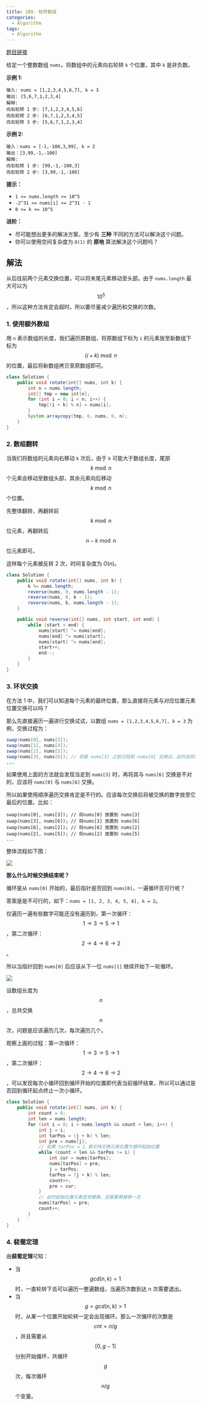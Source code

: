 ```yaml
---
title: 189. 轮转数组
categories:
  - Algorithm
tags:
  - Algorithm
---
```


[题目链接](https://leetcode.cn/problems/rotate-array/)

给定一个整数数组 `nums`，将数组中的元素向右轮转 `k` 个位置，其中 `k` 是非负数。

**示例 1:**

```
输入: nums = [1,2,3,4,5,6,7], k = 3
输出: [5,6,7,1,2,3,4]
解释:
向右轮转 1 步: [7,1,2,3,4,5,6]
向右轮转 2 步: [6,7,1,2,3,4,5]
向右轮转 3 步: [5,6,7,1,2,3,4]
```

**示例 2:**

```
输入：nums = [-1,-100,3,99], k = 2
输出：[3,99,-1,-100]
解释: 
向右轮转 1 步: [99,-1,-100,3]
向右轮转 2 步: [3,99,-1,-100]
```

**提示：**

- `1 <= nums.length <= 10^5`
- `-2^31 <= nums[i] <= 2^31 - 1`
- `0 <= k <= 10^5`

**进阶：**

- 尽可能想出更多的解决方案，至少有 **三种** 不同的方法可以解决这个问题。
- 你可以使用空间复杂度为 `O(1)` 的 **原地** 算法解决这个问题吗？

## 解法

从后往前两个元素交换位置，可以将末尾元素移动至头部。由于 `nums.length` 最大可以为 $$10^5$$，所以这种方法肯定会超时。所以要尽量减少遍历和交换的次数。

### 1. 使用额外数组

用 `n` 表示数组的长度，我们遍历原数组，将原数组下标为 `i` 的元素放至新数组下标为 $$(i+k)\bmod n$$ 的位置，最后将新数组拷贝至原数组即可。

```java
class Solution {
    public void rotate(int[] nums, int k) {
        int n = nums.length;
        int[] tmp = new int[n];
        for (int i = 0; i < n; i++) {
            tmp[(i + k) % n] = nums[i];
        }
        System.arraycopy(tmp, 0, nums, 0, n);
    }
}
```

### 2. 数组翻转

当我们将数组的元素向右移动 `k` 次后，由于 `k` 可能大于数组长度，尾部 $$k\bmod n$$ 个元素会移动至数组头部，其余元素向后移动 $$k\bmod n$$ 个位置。

先整体翻转，再翻转前 $$k\bmod n$$ 位元素，再翻转后 $$n - k\bmod n$$ 位元素即可。

这样每个元素被反转 2 次，时间复杂度为 $O(n)$。

```java
class Solution {
    public void rotate(int[] nums, int k) {
        k %= nums.length;
        reverse(nums, 0, nums.length - 1);
        reverse(nums, 0, k - 1);
        reverse(nums, k, nums.length - 1);
    }

    public void reverse(int[] nums, int start, int end) {
        while (start < end) {
            nums[start] ^= nums[end];
            nums[end] ^= nums[start];
            nums[start] ^= nums[end];
            start++;
            end--;
        }
    }
}
```

### 3. 环状交换

在方法 1 中，我们可以知道每个元素的最终位置，那么直接将元素与对应位置元素位置交换可以吗？

那么先直接遍历一遍进行交换试试，以数组 `nums = [1,2,3,4,5,6,7], k = 3` 为例，交换过程为：

```java
swap(nums[0], nums[3]);
swap(nums[1], nums[4]);
swap(nums[2], nums[5]);
swap(nums[3], nums[6]); // 但是 nums[3] 之前已经和 nums[0] 交换过，此时这样交换会出问题
...
```

如果使用上面的方法就会发现当走到 `nums[3]` 时，再将其与 `nums[6]` 交换是不对的，应该将 `nums[0]` 与 `nums[6]` 交换。

所以如果使用顺序遍历交换肯定是不行的。应该每次交换后将被交换的数字放至它最后的位置。比如：

```
swap(nums[0], nums[3]); // 将nums[0] 放置到 nums[3]
swap(nums[3], nums[6]); // 将nums[3] 放置到 nums[6]
swap(nums[6], nums[2]); // 将nums[6] 放置到 nums[2]
swap(nums[2], nums[5]); // 将nums[2] 放置到 nums[5]
...
```

整体流程如下图：

![](https://raw.githubusercontent.com/Traserve/traserve.github.io/main/_posts/algorithm/images/189-1.png)

**那么什么时候交换结束呢？**

循环是从 `nums[0]` 开始的，最后指针是否回到 `nums[0]`，一遍循环否可行呢？

答案是是不可行的，如下：`nums = [1, 2, 3, 4, 5, 6], k = 2`。

仅遍历一遍有些数字可能还没有遍历到，第一次循环：$$1 \rightarrow 3 \rightarrow 5 \rightarrow 1$$，第二次循环：$$2 \rightarrow 4 \rightarrow 6 \rightarrow 2$$。

所以当指针回到 `nums[0]` 后应该从下一位 `nums[1]` 继续开始下一轮循环。

![](https://raw.githubusercontent.com/Traserve/traserve.github.io/main/_posts/algorithm/images/189-2.png)

设数组长度为 $$n$$，总共交换 $$n$$ 次，问题是应该遍历几次，每次遍历几个。

观察上面的过程：第一次循环：$$1 \rightarrow 3 \rightarrow 5 \rightarrow 1$$，第二次循环：$$2 \rightarrow 4 \rightarrow 6 \rightarrow 2$$，可以发现每次小循环回到循环开始的位置即代表当前循环结束，所以可以通过是否回到循环起点终止一次小循环。

```java
class Solution {
    public void rotate(int[] nums, int k) {
        int count = 0;
        int len = nums.length;
        for (int i = 0; i < nums.length && count < len; i++) {
            int j = i;
            int tarPos = (j + k) % len;
            int pre = nums[j];
            // 如果 tarPos = i 表示待交换元素位置为循环起始位置
            while (count < len && tarPos != i) {
                int cur = nums[tarPos];
                nums[tarPos] = pre;
                j = tarPos;
                tarPos = (j + k) % len;
                count++;
                pre = cur;
            }
            // 此时起始位置元素还背替换，还需要再替换一次
            nums[tarPos] = pre;
            count++;
        }
    }
}
```

### 4. 裴蜀定理

由**裴蜀定理**可知：

- 当 $$gcd(n,k)=1$$ 时，一直轮转下去可以遍历一整遍数组，当遍历次数到达 n 次需要退出。 
- 当 $$g=gcd(n,k)>1$$ 时，从某一个位置开始轮转一定会出现循环。那么一次循环的次数是 $$cnt=n/g$$，并且需要从 $$[0,g−1]$$ 分别开始循环，共循环 $$g$$ 次，每次循环 $$n/g$$ 个变量。

